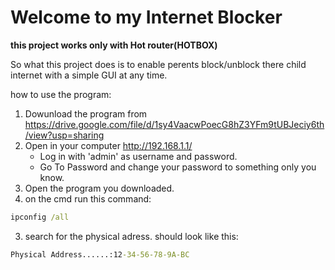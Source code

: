 # Welcome to my Internet Blocker
**this project works only with Hot router(HOTBOX)**

So what this project does is to enable perents block/unblock there child internet with a simple GUI at any time.

how to use the program:
1. Dowunload the program from https://drive.google.com/file/d/1sy4VaacwPoecG8hZ3YFm9tUBJeciy6th/view?usp=sharing
2. Open in your computer http://192.168.1.1/
    * Log in with 'admin' as username and password.
    * Go To Password and change your password to something only you know.
3. Open the program you downloaded.
4. on the cmd run this command:
```cmd
ipconfig /all
```
3. search for the physical adress.
should look like this:
```cmd
Physical Address......:12-34-56-78-9A-BC
```
